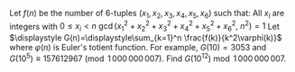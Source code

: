 Let $f(n)$ be the number of $6$-tuples $(x_1,x_2,x_3,x_4,x_5,x_6)$ such that:
All $x_i$ are integers with $0 \leq x_i < n$
$\gcd(x_1^2+x_2^2+x_3^2+x_4^2+x_5^2+x_6^2,\ n^2)=1$
Let $\displaystyle G(n)=\displaystyle\sum_{k=1}^n \frac{f(k)}{k^2\varphi(k)}$
where $\varphi(n)$ is Euler's totient function.
For example, $G(10)=3053$ and $G(10^5) \equiv 157612967 \pmod{1\,000\,000\,007}$.
Find $G(10^{12})\bmod 1\,000\,000\,007$.